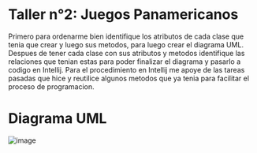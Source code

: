 # Taller n°2: Juegos Panamericanos
Primero para ordenarme bien identifique los atributos de cada clase que tenia que crear y luego sus metodos, para luego crear el diagrama UML. 
Despues de tener cada clase con sus atributos y metodos identifique las relaciones que tenian estas para poder finalizar el diagrama y pasarlo
a codigo en Intellij. Para el procedimiento en Intellij me apoye de las tareas pasadas que hice y reutilice algunos metodos que ya tenia para
facilitar el proceso de programacion.

# Diagrama UML 
![image](https://github.com/azambrano02/Taller-n2/assets/146024498/ea44451c-eea3-406b-b73f-c35a6499a6ad)
